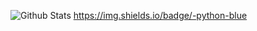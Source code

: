 ![Github Stats](https://github-readme-stats.vercel.app/api?username=junyub&show_icons=true)
https://img.shields.io/badge/-python-blue
